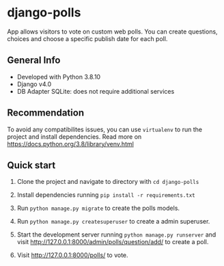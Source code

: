 # django-polls

App allows visitors to vote on custom web polls. You can create questions, choices and choose a specific publish date for each poll.


## General Info
* Developed with Python 3.8.10
* Django v4.0
* DB Adapter SQLite: does not require additional services

## Recommendation
To avoid any compatibilites issues, you can use ```virtualenv``` to run the project and install dependencies. Read more on https://docs.python.org/3.8/library/venv.html

## Quick start

1. Clone the project and navigate to directory with ```cd django-polls```

2. Install dependencies running ```pip install -r requirements.txt```

3. Run ```python manage.py migrate``` to create the polls models.

4. Run ```python manage.py createsuperuser``` to create a admin superuser.

5. Start the development server running ```python manage.py runserver``` and visit http://127.0.0.1:8000/admin/polls/question/add/ to create a poll.

6. Visit http://127.0.0.1:8000/polls/ to vote.
